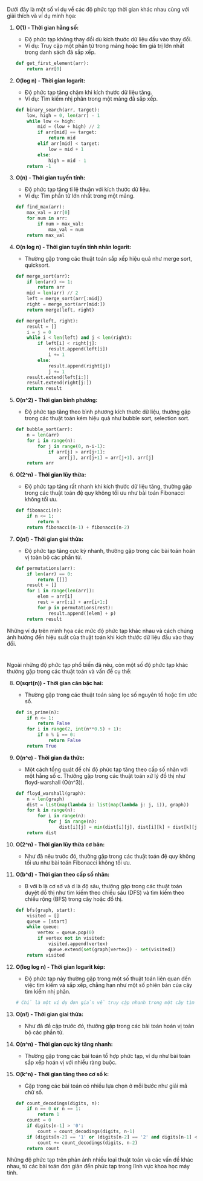 Dưới đây là một số ví dụ về các độ phức tạp thời gian khác nhau cùng với giải thích và ví dụ minh họa:

1. **O(1) - Thời gian hằng số:**
   - Độ phức tạp không thay đổi dù kích thước dữ liệu đầu vào thay đổi.
   - Ví dụ: Truy cập một phần tử trong mảng hoặc tìm giá trị lớn nhất trong danh sách đã sắp xếp.
   ```python
   def get_first_element(arr):
       return arr[0]
   ```

2. **O(log n) - Thời gian logarit:**
   - Độ phức tạp tăng chậm khi kích thước dữ liệu tăng.
   - Ví dụ: Tìm kiếm nhị phân trong một mảng đã sắp xếp.
   ```python
   def binary_search(arr, target):
       low, high = 0, len(arr) - 1
       while low <= high:
           mid = (low + high) // 2
           if arr[mid] == target:
               return mid
           elif arr[mid] < target:
               low = mid + 1
           else:
               high = mid - 1
       return -1
   ```

3. **O(n) - Thời gian tuyến tính:**
   - Độ phức tạp tăng tỉ lệ thuận với kích thước dữ liệu.
   - Ví dụ: Tìm phần tử lớn nhất trong một mảng.
   ```python
   def find_max(arr):
       max_val = arr[0]
       for num in arr:
           if num > max_val:
               max_val = num
       return max_val
   ```

4. **O(n log n) - Thời gian tuyến tính nhân logarit:**
   - Thường gặp trong các thuật toán sắp xếp hiệu quả như merge sort, quicksort.
   ```python
   def merge_sort(arr):
       if len(arr) <= 1:
           return arr
       mid = len(arr) // 2
       left = merge_sort(arr[:mid])
       right = merge_sort(arr[mid:])
       return merge(left, right)

   def merge(left, right):
       result = []
       i = j = 0
       while i < len(left) and j < len(right):
           if left[i] < right[j]:
               result.append(left[i])
               i += 1
           else:
               result.append(right[j])
               j += 1
       result.extend(left[i:])
       result.extend(right[j:])
       return result
   ```

5. **O(n^2) - Thời gian bình phương:**
   - Độ phức tạp tăng theo bình phương kích thước dữ liệu, thường gặp trong các thuật toán kém hiệu quả như bubble sort, selection sort.
   ```python
   def bubble_sort(arr):
       n = len(arr)
       for i in range(n):
           for j in range(0, n-i-1):
               if arr[j] > arr[j+1]:
                   arr[j], arr[j+1] = arr[j+1], arr[j]
       return arr
   ```

6. **O(2^n) - Thời gian lũy thừa:**
   - Độ phức tạp tăng rất nhanh khi kích thước dữ liệu tăng, thường gặp trong các thuật toán đệ quy không tối ưu như bài toán Fibonacci không tối ưu.
   ```python
   def fibonacci(n):
       if n <= 1:
           return n
       return fibonacci(n-1) + fibonacci(n-2)
   ```

7. **O(n!) - Thời gian giai thừa:**
   - Độ phức tạp tăng cực kỳ nhanh, thường gặp trong các bài toán hoán vị toàn bộ các phần tử.
   ```python
   def permutations(arr):
       if len(arr) == 0:
           return [[]]
       result = []
       for i in range(len(arr)):
           elem = arr[i]
           rest = arr[:i] + arr[i+1:]
           for p in permutations(rest):
               result.append([elem] + p)
       return result
   ```

Những ví dụ trên minh họa các mức độ phức tạp khác nhau và cách chúng ảnh hưởng đến hiệu suất của thuật toán khi kích thước dữ liệu đầu vào thay đổi.
#
#
#
Ngoài những độ phức tạp phổ biến đã nêu, còn một số độ phức tạp khác thường gặp trong các thuật toán và vấn đề cụ thể:

8. **O(sqrt(n)) - Thời gian căn bậc hai:**
   - Thường gặp trong các thuật toán sàng lọc số nguyên tố hoặc tìm ước số.
   ```python
   def is_prime(n):
       if n <= 1:
           return False
       for i in range(2, int(n**0.5) + 1):
           if n % i == 0:
               return False
       return True
   ```

9. **O(n^c) - Thời gian đa thức:**
   - Một cách tổng quát để chỉ độ phức tạp tăng theo cấp số nhân với một hằng số c. Thường gặp trong các thuật toán xử lý đồ thị như floyd-warshall (O(n^3)).
   ```python
   def floyd_warshall(graph):
       n = len(graph)
       dist = list(map(lambda i: list(map(lambda j: j, i)), graph))
       for k in range(n):
           for i in range(n):
               for j in range(n):
                   dist[i][j] = min(dist[i][j], dist[i][k] + dist[k][j])
       return dist
   ```

10. **O(2^n) - Thời gian lũy thừa cơ bản:**
    - Như đã nêu trước đó, thường gặp trong các thuật toán đệ quy không tối ưu như bài toán Fibonacci không tối ưu.

11. **O(b^d) - Thời gian theo cấp số nhân:**
    - B với b là cơ sở và d là độ sâu, thường gặp trong các thuật toán duyệt đồ thị như tìm kiếm theo chiều sâu (DFS) và tìm kiếm theo chiều rộng (BFS) trong cây hoặc đồ thị.
    ```python
    def bfs(graph, start):
        visited = []
        queue = [start]
        while queue:
            vertex = queue.pop(0)
            if vertex not in visited:
                visited.append(vertex)
                queue.extend(set(graph[vertex]) - set(visited))
        return visited
    ```

12. **O(log log n) - Thời gian logarit kép:**
    - Độ phức tạp này thường gặp trong một số thuật toán liên quan đến việc tìm kiếm và sắp xếp, chẳng hạn như một số phiên bản của cây tìm kiếm nhị phân.
    ```python
    # Chỉ là một ví dụ đơn giản về truy cập nhanh trong một cây tìm kiếm nhị phân
    ```

13. **O(n!) - Thời gian giai thừa:**
    - Như đã đề cập trước đó, thường gặp trong các bài toán hoán vị toàn bộ các phần tử.

14. **O(n^n) - Thời gian cực kỳ tăng nhanh:**
    - Thường gặp trong các bài toán tổ hợp phức tạp, ví dụ như bài toán sắp xếp hoán vị với nhiều ràng buộc.

15. **O(k^n) - Thời gian tăng theo cơ số k:**
    - Gặp trong các bài toán có nhiều lựa chọn ở mỗi bước như giải mã chữ số.
    ```python
    def count_decodings(digits, n):
        if n == 0 or n == 1:
            return 1
        count = 0
        if digits[n-1] > '0':
            count = count_decodings(digits, n-1)
        if (digits[n-2] == '1' or (digits[n-2] == '2' and digits[n-1] < '7')):
            count += count_decodings(digits, n-2)
        return count
    ```

Những độ phức tạp trên phản ánh nhiều loại thuật toán và các vấn đề khác nhau, từ các bài toán đơn giản đến phức tạp trong lĩnh vực khoa học máy tính.